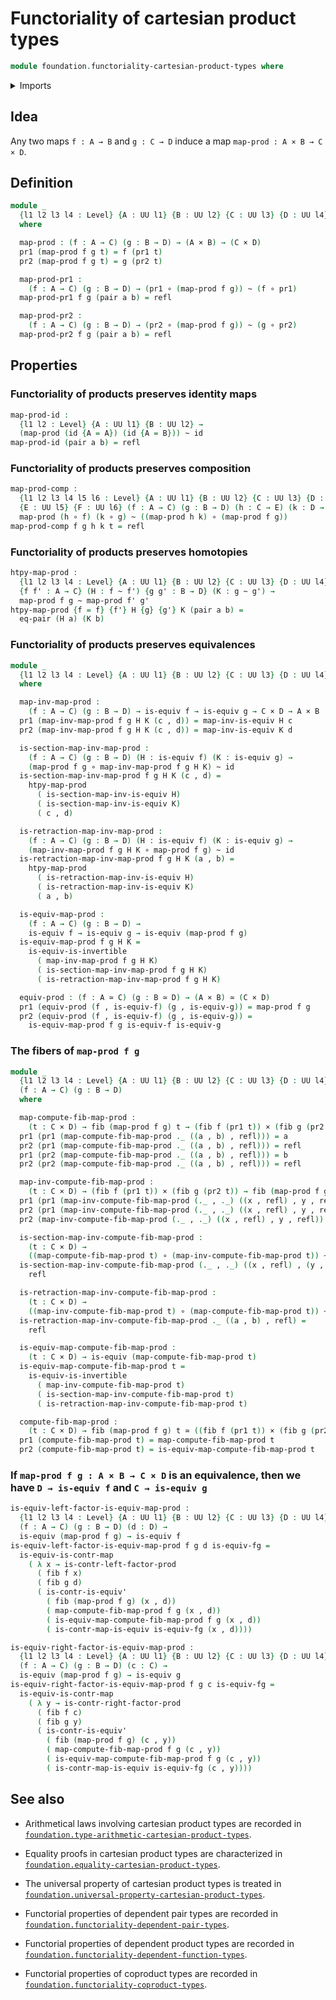 # Functoriality of cartesian product types

```agda
module foundation.functoriality-cartesian-product-types where
```

<details><summary>Imports</summary>

```agda
open import foundation.dependent-pair-types
open import foundation.equality-cartesian-product-types
open import foundation.universe-levels

open import foundation-core.cartesian-product-types
open import foundation-core.contractible-maps
open import foundation-core.contractible-types
open import foundation-core.equivalences
open import foundation-core.fibers-of-maps
open import foundation-core.function-types
open import foundation-core.homotopies
open import foundation-core.identity-types
```

</details>

## Idea

Any two maps `f : A → B` and `g : C → D` induce a map
`map-prod : A × B → C × D`.

## Definition

```agda
module _
  {l1 l2 l3 l4 : Level} {A : UU l1} {B : UU l2} {C : UU l3} {D : UU l4}
  where

  map-prod : (f : A → C) (g : B → D) → (A × B) → (C × D)
  pr1 (map-prod f g t) = f (pr1 t)
  pr2 (map-prod f g t) = g (pr2 t)

  map-prod-pr1 :
    (f : A → C) (g : B → D) → (pr1 ∘ (map-prod f g)) ~ (f ∘ pr1)
  map-prod-pr1 f g (pair a b) = refl

  map-prod-pr2 :
    (f : A → C) (g : B → D) → (pr2 ∘ (map-prod f g)) ~ (g ∘ pr2)
  map-prod-pr2 f g (pair a b) = refl
```

## Properties

### Functoriality of products preserves identity maps

```agda
map-prod-id :
  {l1 l2 : Level} {A : UU l1} {B : UU l2} →
  (map-prod (id {A = A}) (id {A = B})) ~ id
map-prod-id (pair a b) = refl
```

### Functoriality of products preserves composition

```agda
map-prod-comp :
  {l1 l2 l3 l4 l5 l6 : Level} {A : UU l1} {B : UU l2} {C : UU l3} {D : UU l4}
  {E : UU l5} {F : UU l6} (f : A → C) (g : B → D) (h : C → E) (k : D → F) →
  map-prod (h ∘ f) (k ∘ g) ~ ((map-prod h k) ∘ (map-prod f g))
map-prod-comp f g h k t = refl
```

### Functoriality of products preserves homotopies

```agda
htpy-map-prod :
  {l1 l2 l3 l4 : Level} {A : UU l1} {B : UU l2} {C : UU l3} {D : UU l4}
  {f f' : A → C} (H : f ~ f') {g g' : B → D} (K : g ~ g') →
  map-prod f g ~ map-prod f' g'
htpy-map-prod {f = f} {f'} H {g} {g'} K (pair a b) =
  eq-pair (H a) (K b)
```

### Functoriality of products preserves equivalences

```agda
module _
  {l1 l2 l3 l4 : Level} {A : UU l1} {B : UU l2} {C : UU l3} {D : UU l4}
  where

  map-inv-map-prod :
    (f : A → C) (g : B → D) → is-equiv f → is-equiv g → C × D → A × B
  pr1 (map-inv-map-prod f g H K (c , d)) = map-inv-is-equiv H c
  pr2 (map-inv-map-prod f g H K (c , d)) = map-inv-is-equiv K d

  is-section-map-inv-map-prod :
    (f : A → C) (g : B → D) (H : is-equiv f) (K : is-equiv g) →
    (map-prod f g ∘ map-inv-map-prod f g H K) ~ id
  is-section-map-inv-map-prod f g H K (c , d) =
    htpy-map-prod
      ( is-section-map-inv-is-equiv H)
      ( is-section-map-inv-is-equiv K)
      ( c , d)

  is-retraction-map-inv-map-prod :
    (f : A → C) (g : B → D) (H : is-equiv f) (K : is-equiv g) →
    (map-inv-map-prod f g H K ∘ map-prod f g) ~ id
  is-retraction-map-inv-map-prod f g H K (a , b) =
    htpy-map-prod
      ( is-retraction-map-inv-is-equiv H)
      ( is-retraction-map-inv-is-equiv K)
      ( a , b)

  is-equiv-map-prod :
    (f : A → C) (g : B → D) →
    is-equiv f → is-equiv g → is-equiv (map-prod f g)
  is-equiv-map-prod f g H K =
    is-equiv-is-invertible
      ( map-inv-map-prod f g H K)
      ( is-section-map-inv-map-prod f g H K)
      ( is-retraction-map-inv-map-prod f g H K)

  equiv-prod : (f : A ≃ C) (g : B ≃ D) → (A × B) ≃ (C × D)
  pr1 (equiv-prod (f , is-equiv-f) (g , is-equiv-g)) = map-prod f g
  pr2 (equiv-prod (f , is-equiv-f) (g , is-equiv-g)) =
    is-equiv-map-prod f g is-equiv-f is-equiv-g
```

### The fibers of `map-prod f g`

```agda
module _
  {l1 l2 l3 l4 : Level} {A : UU l1} {B : UU l2} {C : UU l3} {D : UU l4}
  (f : A → C) (g : B → D)
  where

  map-compute-fib-map-prod :
    (t : C × D) → fib (map-prod f g) t → (fib f (pr1 t)) × (fib g (pr2 t))
  pr1 (pr1 (map-compute-fib-map-prod ._ ((a , b) , refl))) = a
  pr2 (pr1 (map-compute-fib-map-prod ._ ((a , b) , refl))) = refl
  pr1 (pr2 (map-compute-fib-map-prod ._ ((a , b) , refl))) = b
  pr2 (pr2 (map-compute-fib-map-prod ._ ((a , b) , refl))) = refl

  map-inv-compute-fib-map-prod :
    (t : C × D) → (fib f (pr1 t)) × (fib g (pr2 t)) → fib (map-prod f g) t
  pr1 (pr1 (map-inv-compute-fib-map-prod (._ , ._) ((x , refl) , y , refl))) = x
  pr2 (pr1 (map-inv-compute-fib-map-prod (._ , ._) ((x , refl) , y , refl))) = y
  pr2 (map-inv-compute-fib-map-prod (._ , ._) ((x , refl) , y , refl)) = refl

  is-section-map-inv-compute-fib-map-prod :
    (t : C × D) →
    ((map-compute-fib-map-prod t) ∘ (map-inv-compute-fib-map-prod t)) ~ id
  is-section-map-inv-compute-fib-map-prod (._ , ._) ((x , refl) , (y , refl)) =
    refl

  is-retraction-map-inv-compute-fib-map-prod :
    (t : C × D) →
    ((map-inv-compute-fib-map-prod t) ∘ (map-compute-fib-map-prod t)) ~ id
  is-retraction-map-inv-compute-fib-map-prod ._ ((a , b) , refl) =
    refl

  is-equiv-map-compute-fib-map-prod :
    (t : C × D) → is-equiv (map-compute-fib-map-prod t)
  is-equiv-map-compute-fib-map-prod t =
    is-equiv-is-invertible
      ( map-inv-compute-fib-map-prod t)
      ( is-section-map-inv-compute-fib-map-prod t)
      ( is-retraction-map-inv-compute-fib-map-prod t)

  compute-fib-map-prod :
    (t : C × D) → fib (map-prod f g) t ≃ ((fib f (pr1 t)) × (fib g (pr2 t)))
  pr1 (compute-fib-map-prod t) = map-compute-fib-map-prod t
  pr2 (compute-fib-map-prod t) = is-equiv-map-compute-fib-map-prod t
```

### If `map-prod f g : A × B → C × D` is an equivalence, then we have `D → is-equiv f` and `C → is-equiv g`

```agda
is-equiv-left-factor-is-equiv-map-prod :
  {l1 l2 l3 l4 : Level} {A : UU l1} {B : UU l2} {C : UU l3} {D : UU l4}
  (f : A → C) (g : B → D) (d : D) →
  is-equiv (map-prod f g) → is-equiv f
is-equiv-left-factor-is-equiv-map-prod f g d is-equiv-fg =
  is-equiv-is-contr-map
    ( λ x → is-contr-left-factor-prod
      ( fib f x)
      ( fib g d)
      ( is-contr-is-equiv'
        ( fib (map-prod f g) (x , d))
        ( map-compute-fib-map-prod f g (x , d))
        ( is-equiv-map-compute-fib-map-prod f g (x , d))
        ( is-contr-map-is-equiv is-equiv-fg (x , d))))

is-equiv-right-factor-is-equiv-map-prod :
  {l1 l2 l3 l4 : Level} {A : UU l1} {B : UU l2} {C : UU l3} {D : UU l4}
  (f : A → C) (g : B → D) (c : C) →
  is-equiv (map-prod f g) → is-equiv g
is-equiv-right-factor-is-equiv-map-prod f g c is-equiv-fg =
  is-equiv-is-contr-map
    ( λ y → is-contr-right-factor-prod
      ( fib f c)
      ( fib g y)
      ( is-contr-is-equiv'
        ( fib (map-prod f g) (c , y))
        ( map-compute-fib-map-prod f g (c , y))
        ( is-equiv-map-compute-fib-map-prod f g (c , y))
        ( is-contr-map-is-equiv is-equiv-fg (c , y))))
```

## See also

- Arithmetical laws involving cartesian product types are recorded in
  [`foundation.type-arithmetic-cartesian-product-types`](foundation.type-arithmetic-cartesian-product-types.md).
- Equality proofs in cartesian product types are characterized in
  [`foundation.equality-cartesian-product-types`](foundation.equality-cartesian-product-types.md).
- The universal property of cartesian product types is treated in
  [`foundation.universal-property-cartesian-product-types`](foundation.universal-property-cartesian-product-types.md).

- Functorial properties of dependent pair types are recorded in
  [`foundation.functoriality-dependent-pair-types`](foundation.functoriality-dependent-pair-types.md).
- Functorial properties of dependent product types are recorded in
  [`foundation.functoriality-dependent-function-types`](foundation.functoriality-dependent-function-types.md).
- Functorial properties of coproduct types are recorded in
  [`foundation.functoriality-coproduct-types`](foundation.functoriality-coproduct-types.md).
